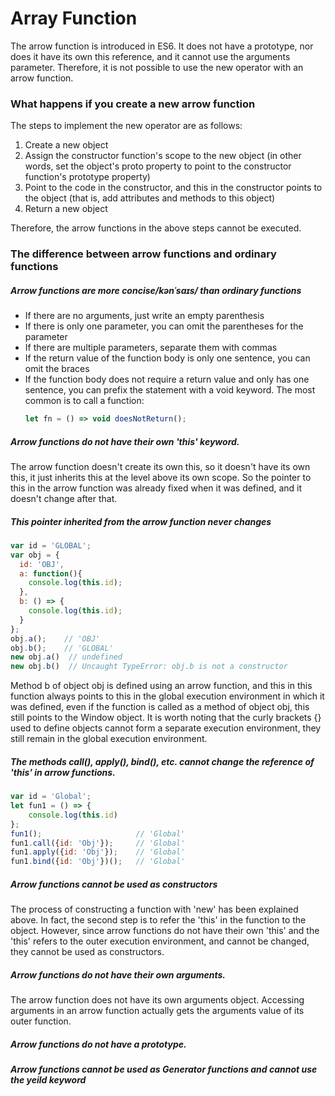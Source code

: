 # Array Function
The arrow function is introduced in ES6. It does not have a prototype, nor does it have its own this reference, and it cannot use the arguments parameter. Therefore, it is not possible to use the new operator with an arrow function.
### What happens if you create a new arrow function
The steps to implement the new operator are as follows:
1. Create a new object
2. Assign the constructor function's scope to the new object (in other words, set the object's proto property to point to the constructor function's prototype property)
3. Point to the code in the constructor, and this in the constructor points to the object (that is, add attributes and methods to this object)
4. Return a new object

Therefore, the arrow functions in the above steps cannot be executed.

### The difference between arrow functions and ordinary functions
##### Arrow functions are more concise/kənˈsaɪs/ than ordinary functions
- If there are no arguments, just write an empty parenthesis
- If there is only one parameter, you can omit the parentheses for the parameter
- If there are multiple parameters, separate them with commas
- If the return value of the function body is only one sentence, you can omit the braces
- If the function body does not require a return value and only has one sentence, you can prefix the statement with a void keyword. The most common is to call a function:
  ```js
  let fn = () => void doesNotReturn();
  ```
##### Arrow functions do not have their own 'this' keyword. 
The arrow function doesn't create its own this, so it doesn't have its own this, it just inherits this at the level above its own scope. So the pointer to this in the arrow function was already fixed when it was defined, and it doesn't change after that.

##### This pointer inherited from the arrow function never changes
```js
var id = 'GLOBAL';
var obj = {
  id: 'OBJ',
  a: function(){
    console.log(this.id);
  },
  b: () => {
    console.log(this.id);
  }
};
obj.a();    // 'OBJ'
obj.b();    // 'GLOBAL'
new obj.a()  // undefined
new obj.b()  // Uncaught TypeError: obj.b is not a constructor
```
Method b of object obj is defined using an arrow function, and this in this function always points to this in the global execution environment in which it was defined, even if the function is called as a method of object obj, this still points to the Window object.
It is worth noting that the curly brackets {} used to define objects cannot form a separate execution environment, they still remain in the global execution environment.
##### The methods call(), apply(), bind(), etc. cannot change the reference of 'this' in arrow functions.
```js
var id = 'Global';
let fun1 = () => {
    console.log(this.id)
};
fun1();                     // 'Global'
fun1.call({id: 'Obj'});     // 'Global'
fun1.apply({id: 'Obj'});    // 'Global'
fun1.bind({id: 'Obj'})();   // 'Global'
```
##### Arrow functions cannot be used as constructors
The process of constructing a function with 'new' has been explained above. In fact, the second step is to refer the 'this' in the function to the object. However, since arrow functions do not have their own 'this' and the 'this' refers to the outer execution environment, and cannot be changed, they cannot be used as constructors.
##### Arrow functions do not have their own arguments.
The arrow function does not have its own arguments object. Accessing arguments in an arrow function actually gets the arguments value of its outer function.
##### Arrow functions do not have a prototype.
##### Arrow functions cannot be used as Generator functions and cannot use the yeild keyword
